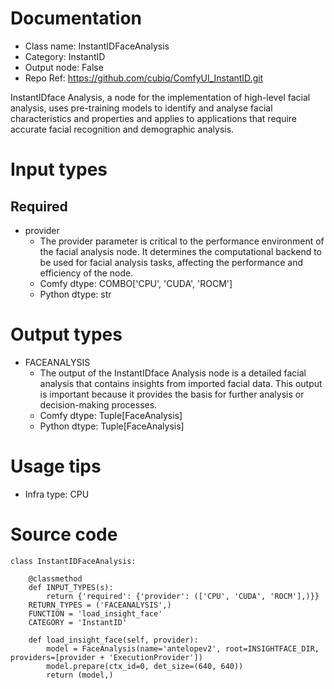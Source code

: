 # Documentation
- Class name: InstantIDFaceAnalysis
- Category: InstantID
- Output node: False
- Repo Ref: https://github.com/cubiq/ComfyUI_InstantID.git

InstantIDface Analysis, a node for the implementation of high-level facial analysis, uses pre-training models to identify and analyse facial characteristics and properties and applies to applications that require accurate facial recognition and demographic analysis.

# Input types
## Required
- provider
    - The provider parameter is critical to the performance environment of the facial analysis node. It determines the computational backend to be used for facial analysis tasks, affecting the performance and efficiency of the node.
    - Comfy dtype: COMBO['CPU', 'CUDA', 'ROCM']
    - Python dtype: str

# Output types
- FACEANALYSIS
    - The output of the InstantIDface Analysis node is a detailed facial analysis that contains insights from imported facial data. This output is important because it provides the basis for further analysis or decision-making processes.
    - Comfy dtype: Tuple[FaceAnalysis]
    - Python dtype: Tuple[FaceAnalysis]

# Usage tips
- Infra type: CPU

# Source code
```
class InstantIDFaceAnalysis:

    @classmethod
    def INPUT_TYPES(s):
        return {'required': {'provider': (['CPU', 'CUDA', 'ROCM'],)}}
    RETURN_TYPES = ('FACEANALYSIS',)
    FUNCTION = 'load_insight_face'
    CATEGORY = 'InstantID'

    def load_insight_face(self, provider):
        model = FaceAnalysis(name='antelopev2', root=INSIGHTFACE_DIR, providers=[provider + 'ExecutionProvider'])
        model.prepare(ctx_id=0, det_size=(640, 640))
        return (model,)
```